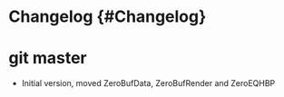 # Changelog {#Changelog}

# git master

* Initial version, moved ZeroBufData, ZeroBufRender and ZeroEQHBP
